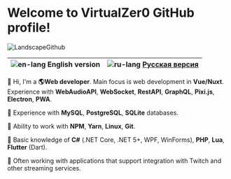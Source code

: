 # Welcome to VirtualZer0 GitHub profile!

![LandscapeGithub](https://user-images.githubusercontent.com/45962846/130304281-dea7f4e2-b9a8-4161-bf24-59708ffec587.png)

| ![en-lang](https://user-images.githubusercontent.com/45962846/130303404-ce09c163-8e19-4572-aadf-624033998a02.png) English version | ![ru-lang](https://user-images.githubusercontent.com/45962846/130303407-53e63cb1-e30c-4313-a80d-dc8ddbb0f4ee.png) [Русская версия](https://github.com/VirtualZer0/VirtualZer0/blob/main/REDME.ru.md) |
| -------------------------------------------------: | ------------------------------------------------- |

👋 Hi, I'm a **🌎Web developer**. Main focus is web development in **Vue/Nuxt**. Experience with **WebAudioAPI**, **WebSocket**, **RestAPI**, **GraphQL**, **Pixi.js**, **Electron**, **PWA**.

🔸 Experience with **MySQL**, **PostgreSQL**, **SQLite** databases.

🔸 Ability to work with **NPM**, **Yarn**, **Linux**, **Git**.

🔸 Basic knowledge of **C#** (.NET Core, .NET 5+, WPF, WinForms), **PHP**, **Lua**, **Flutter** (Dart).

💠 Often working with applications that support integration with Twitch and other streaming services.

<!--
**VirtualZer0/VirtualZer0** is a ✨ _special_ ✨ repository because its `README.md` (this file) appears on your GitHub profile.

Here are some ideas to get you started:

- 🔭 I’m currently working on ...
- 🌱 I’m currently learning ...
- 👯 I’m looking to collaborate on ...
- 🤔 I’m looking for help with ...
- 💬 Ask me about ...
- 📫 How to reach me: ...
- 😄 Pronouns: ...
- ⚡ Fun fact: ...
-->
